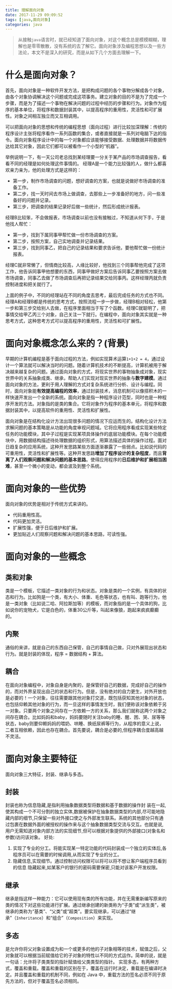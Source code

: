```yaml
---
title: 理解面向对象
date: 2017-11-29 09:09:52
tags: [java,面向对象]
categories: java
---
```

> 从接触`java`语言时，就已经知道了面向对象，对这个概念总是模模糊糊，理解也是零零散散，没有系统的去了解它。面向对象涉及编程思想以及一些方法论，本文不是深入的研究，而是从如下几个方面去理解一下。

# 什么是面向对象？
首先，面向对象是一种软件开发方法，是把构成问题的各个事物分解成各个对象，由各个对象协调解决这个问题或完成这项事务。建立对象的目的不是为了完成一个步骤，而是为了描述一个事物在解决问题的过程中经历的步骤和行为。对象作为程序的基本单位，将程序和数据封装其中，以提高程序的重用性，灵活性和可扩展性。对象之间相互独立而又互相调用。
<!-- more -->
可以把面向对象的思想和传统的编程思想（面向过程）进行比较加深理解：传统的程序设计主张将程序看作一系列函数的集合，或者直接就是一系列对电脑下达的指令。面向对象程序设计中的每一个对象都应该能够接受数据、处理数据并将数据传达给其它对象，因此它们都可以被看作一个小型的“机器”。

举例说明一下，有一天公司老总找到某经理要一分关于某产品的市场调查报告，看看不同的经理是如何处理这件事情的。
经理A是一个能力比较强的人，做什么都喜欢亲力亲为，他的处理方式是这样的：
* 第一步，制作市场调查的问题，想好调查的方案，也就是说做好市场调查的准备工作。
* 第二步，找一天时间去市场上做调查，去那些上一步准备好的地方，问一些准备好的问题并记录。
* 第三步，把调查的结果记录好后做一些统计，然后形成统计报表。

经理B比较笨，不会做报表，市场调查以前也没有接触过，不知道从何下手，于是他找人帮忙：
* 第一步，找到下属同事甲帮忙做一份市场调查的方案。
* 第二步，按照方案，自己实地调查并记录结果。
* 第三步，找到同事乙，把自己的记录结果和要求告诉他，要他帮忙做一份统计报表。

经理C就非常懒了，但情商比较高，人缘比较好，他找到三个同事帮他完成了这项工作，他告诉同事甲他想要的东西，同事甲做好方案后告诉同事乙要按照方案去做市场调查，同事乙去做了市场调查后再把记录结果交给同事丙。这样经理丙就负责控制进度和把关就行了。

上面的例子中，不同的经理站在不同的角度去思考，最后完成任务的方式也不同。经理A和经理B都是传统的思考方式，按照流程一步一步做，经理B相对轻松，他第一步和第三步交给别人去做，在程序里面相当于写了个函数。经理C就聪明了，把事情交给甲乙丙三个对象，自己关注一下就行。在编程中，面向对象其实就是一种思考方式，这种思考方式可以提高程序的重用性，灵活性和可扩展性。
# 面向对象概念怎么来的？(背景)
早期的计算机编程是基于面向过程的方法，例如实现算术运算`1+1+2 = 4`，通过设计一个算法就可以解决当时的问题。随着计算机技术的不断提高，计算机被用于解决越来越复杂的问题。通过面向对象的方式，将现实世界的事物抽象成对象，现实世界中的关系抽象成类、继承，帮助人们实现对现实世界的抽象与**数字建模**。通过面向对象的方法，更利于用人理解的方式对复杂系统进行分析、设计与编程。同时，面向对象能**有效提高编程的效率**，通过封装技术，消息机制可以像搭积木的一样快速开发出一个全新的系统。面向对象是指一种程序设计范型，同时也是一种程序开发的方法。对象指的是类的集合。它将对象作为程序的基本单元，将程序和数据封装其中，以提高软件的重用性、灵活性和扩展性。

面向对象是在结构化设计方法出现很多问题的情况下应运而生的。结构化设计方法求解问题的基本策略是从功能的角度审视问题域。它将应用程序看成实现某些特定任务的功能模块，其中子过程是实现某项具体操作的底层功能模块。在每个功能模块中，用数据结构描述待处理数据的组织形式，用算法描述具体的操作过程。面对日趋复杂的应用系统，这种开发思路某些方面逐渐暴露了一些弱点。比如说代码的可重用性，灵活性和扩展性等。这种开发思路**增加了程序设计的复杂程度**，而且**背离了人们观察问题和解决问题的基本思路**。使得应用程序的**日后维护和扩展相当困难**，甚至一个微小的变动，都会波及到整个系统。
# 面向对象的一些优势
面向对象的优势是相对于传统方式来讲的。
* 代码重用性高。
* 代码更加灵活。
* 扩展性强，便于日后维护和扩展。
* 更加贴近人们观察问题和解决问题的基本思路，可读性强。

# 面向对象的一些概念
## 类和对象
类是一个模板，它描述一类对象的行为和状态。对象是类的一个实例，有具体的状态和行为。比如狗是一个类，有大小、体重、毛色等状态，也有叫、跑等行为，他是一类对象（比如说二哈、阿拉斯加等）的模板，而对象指的是一个具体的狗，比如说你的宠物犬，它是白色的，体重30公斤等，叫起来像狼，跑起来疯疯癫癫的。
## 内聚
通俗的来讲，就是自己的东西自己保管，自己的事情自己做，只对外展现出状态和行为。就是封装的体现，程序 = 数据结构 + 算法。
## 耦合
在面向对象编程中，对象自身是内聚的，是保管好自己的数据，完成好自己的操作的，而对外界呈现出自己的状态和行为。但是，没有绝对的自力更生，对外开放也是必要的！一个对象，往往需要跟其他对象打交道，既包括获知其他对象的状态，也包括仰赖其他对象的行为，而一旦这样的事情发生时，我们便称该对象依赖于另一对象。只要两个对象之间存在一方依赖一方的关系，那么我们就称这两个对象之间存在耦合。比如妈妈和baby，妈妈要随时关注baby的睡、醒、困、哭、尿等等状态，baby则要仰赖妈妈的喂奶、哄睡、换纸尿裤等行为，从程序的意义上说，二者互相依赖，因此也存在耦合。首先要说，耦合是必要的,但程序耦合度越高越不灵活。

# 面向对象主要特征
面向对象三大特征，封装、继承与多态。
## 封装
封装也称为信息隐藏,是指利用抽象数据类型将数据和基于数据的操作封 装在一起,使其构成一个不可分割的独立实体,数据被保护在抽象数据类型的内部,尽可能地隐藏内部的细节,只保留一些对外接口使之与外部发生联系。系统的其他部分只有通过包裹在数据外面的被授权的操作来与这个抽象数据类型交流与交互。也就是说,用户无需知道对象内部方法的实现细节,但可以根据对象提供的外部接口(对象名和参数)访问该对象。
好处:
1. 实现了专业的分工。将能实现某一特定功能的代码封装成一个独立的实体后,各程序员可以在需要的时候调用,从而实现了专业的分工。
2. 隐藏信息,实现细节。通过控制访问权限可以将可以将不想让客户端程序员看到的信息 隐藏起来,如某客户的银行的密码需要保密,只能对该客户开发权限。

## 继承
继承是指这样一种能力：它可以使用现有类的所有功能，并在无需重新编写原来的类的情况下对这些功能进行扩展。通过继承创建的新类称为“子类”或“派生类”，被继承的类称为“基类”、“父类”或“超类”。要实现继承，可以通过“继承”（`Inheritance`）和“组合”（`Composition`）来实现。

## 多态
是允许你将父对象设置成为和一个或更多的他的子对象相等的技术，赋值之后，父对象就可以根据当前赋值给它的子对象的特性以不同的方式运作。简单的说，就是一句话：允许将子类类型的指针赋值给父类类型的指针。
实现多态，有两种方式，覆盖和重载。覆盖和重载的区别在于，覆盖在运行时决定，重载是在编译时决定。并且覆盖和重载的机制不同，例如在 Java 中，重载方法的签名必须不同于原先方法的，但对于覆盖签名必须相同。

